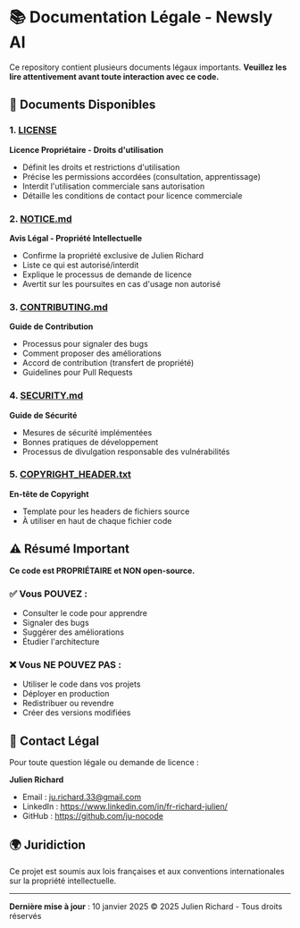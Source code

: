 # 📚 Documentation Légale - Newsly AI

Ce repository contient plusieurs documents légaux importants. **Veuillez les lire attentivement avant toute interaction avec ce code.**

## 📄 Documents Disponibles

### 1. [LICENSE](../LICENSE)
**Licence Propriétaire - Droits d'utilisation**
- Définit les droits et restrictions d'utilisation
- Précise les permissions accordées (consultation, apprentissage)
- Interdit l'utilisation commerciale sans autorisation
- Détaille les conditions de contact pour licence commerciale

### 2. [NOTICE.md](../NOTICE.md)
**Avis Légal - Propriété Intellectuelle**
- Confirme la propriété exclusive de Julien Richard
- Liste ce qui est autorisé/interdit
- Explique le processus de demande de licence
- Avertit sur les poursuites en cas d'usage non autorisé

### 3. [CONTRIBUTING.md](../CONTRIBUTING.md)
**Guide de Contribution**
- Processus pour signaler des bugs
- Comment proposer des améliorations
- Accord de contribution (transfert de propriété)
- Guidelines pour Pull Requests

### 4. [SECURITY.md](../SECURITY.md)
**Guide de Sécurité**
- Mesures de sécurité implémentées
- Bonnes pratiques de développement
- Processus de divulgation responsable des vulnérabilités

### 5. [COPYRIGHT_HEADER.txt](../COPYRIGHT_HEADER.txt)
**En-tête de Copyright**
- Template pour les headers de fichiers source
- À utiliser en haut de chaque fichier code

## ⚠️ Résumé Important

**Ce code est PROPRIÉTAIRE et NON open-source.**

### ✅ Vous POUVEZ :
- Consulter le code pour apprendre
- Signaler des bugs
- Suggérer des améliorations
- Étudier l'architecture

### ❌ Vous NE POUVEZ PAS :
- Utiliser le code dans vos projets
- Déployer en production
- Redistribuer ou revendre
- Créer des versions modifiées

## 📧 Contact Légal

Pour toute question légale ou demande de licence :

**Julien Richard**
- Email : ju.richard.33@gmail.com
- LinkedIn : https://www.linkedin.com/in/fr-richard-julien/
- GitHub : https://github.com/ju-nocode

## 🌍 Juridiction

Ce projet est soumis aux lois françaises et aux conventions internationales sur la propriété intellectuelle.

---

**Dernière mise à jour** : 10 janvier 2025
© 2025 Julien Richard - Tous droits réservés
